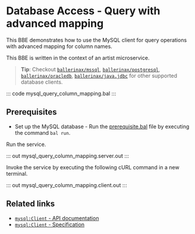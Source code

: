 # Database Access - Query with advanced mapping

This BBE demonstrates how to use the MySQL client for query operations with advanced mapping for column names.

This BBE is written in the context of an artist microservice.

> **Tip**: Checkout [`ballerinax/mssql`](https://central.ballerina.io/ballerinax/mssql), [`ballerinax/postgresql`](https://central.ballerina.io/ballerinax/postgresql), [`ballerinax/oracledb`](https://central.ballerina.io/ballerinax/oracledb), [`ballerinax/java.jdbc`](https://central.ballerina.io/ballerinax/java.jdbc) for other supported database clients.

::: code mysql_query_column_mapping.bal :::

## Prerequisites
- Set up the MySQL database - Run the [prerequisite.bal](https://github.com/ballerina-platform/ballerina-distribution/blob/master/examples/mysql-query-coloumn-mapping/prerequisites/prerequisite.bal) file by executing the command `bal run`.

Run the service.

::: out mysql_query_column_mapping.server.out :::

Invoke the service by executing the following cURL command in a new terminal.

::: out mysql_query_column_mapping.client.out :::

## Related links
- [`mysql:Client` - API documentation](https://lib.ballerina.io/ballerinax/mysql/latest/)
- [`mysql:Client` - Specification](https://github.com/ballerina-platform/module-ballerinax-mysql/blob/master/docs/spec/spec.md#2-client)
